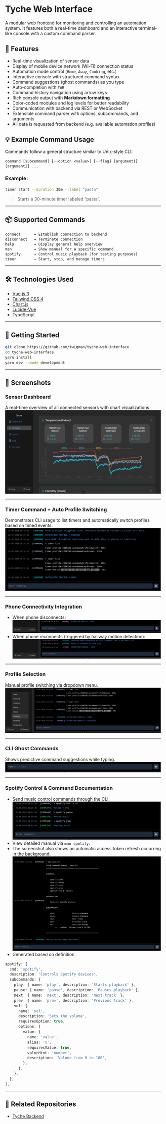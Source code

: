 # Tyche Web Interface

A modular web frontend for monitoring and controlling an automation system. It features both a real-time dashboard and an interactive terminal-like console with a custom command parser.

## 🔧 Features

- Real-time visualization of sensor data
- Display of mobile device network (Wi-Fi) connection status
- Automation mode control (`Home`, `Away`, `Cooking`, etc.)
- Interactive console with structured command syntax
- Command suggestions (ghost commands) as you type
- Auto-completion with `TAB`
- Command history navigation using arrow keys
- Rich console output with **Markdown formatting**
- Color-coded modules and log levels for better readability
- Communication with backend via REST or WebSocket
- Extensible command parser with options, subcommands, and arguments
- All data is requested from backend (e.g. available automation profiles)

## 💡 Example Command Usage

Commands follow a general structure similar to Unix-style CLI:

```
command [subcommand] [--option <value>] [--flag] [argument1] [argument2] ...
```

### Example:
```bash
timer start --duration 30m --label "pasta"
```

> Starts a 30-minute timer labeled “pasta”.

---

## 📦 Supported Commands

```
connect      → Establish connection to backend
disconnect   → Terminate connection
help         → Display general help overview
man          → Show manual for a specific command
spotify      → Control music playback (for testing purposes)
timer        → Start, stop, and manage timers
```

---

## 🛠️ Technologies Used

- [Vue.js 3](https://vuejs.org/)
- [Tailwind CSS 4](https://tailwindcss.com/)
- [Chart.js](https://www.chartjs.org/)
- [Lucide-Vue](https://lucide.dev/icons)
- TypeScript

---

## 🚀 Getting Started

```bash
git clone https://github.com/twigman/tyche-web-interface
cd tyche-web-interface
yarn install
yarn dev --mode development
```

---

## 📸 Screenshots

### Sensor Dashboard
A real-time overview of all connected sensors with chart visualizations.
![Sensor Dashboard](./img/ui_2025-03-12.jpg)

---

### Timer Command + Auto Profile Switching
Demonstrates CLI usage to list timers and automatically switch profiles based on timed events.
![auto_profile](./img/ui_cli_auto_profile.jpg)

---

### Phone Connectivity Integration
- When phone disconnects:
  ![phone_disconnect](./img/ui_cli_phone_disconnected.jpg)
- When phone reconnects (triggered by hallway motion detection):
  ![phone_connect_burst](./img/ui_cli_phone_connect_burst.jpg)

---

### Profile Selection
Manual profile switching via dropdown menu.
![profile_selection](./img/ui_profile_selection.jpg)

---

### CLI Ghost Commands
Shows predictive command suggestions while typing.
![ghost_command](./img/ui_ghost_text.jpg)

---

### Spotify Control & Command Documentation
- Send music control commands through the CLI.
  ![spotify_command](./img/ui_cli_spotify.jpg)
- View detailed manual via `man spotify`.
- The screenshot also shows an automatic access token refresh occurring in the background.
  ![spotify_man](./img/ui_cli_man_spotify.jpg)
- Generated based on definition:
```ts
spotify: {
  cmd: 'spotify',
  description: 'Controls Spotify devices',
  subcommands: {
    play: { name: 'play', description: 'Starts playback' },
    pause: { name: 'pause', description: 'Pauses playback' },
    next: { name: 'next', description: 'Next track' },
    prev: { name: 'prev', description: 'Previous track' },
    vol: {
      name: 'vol',
      description: 'Sets the volume',
      requiresOption: true,
      options: {
        value: {
          name: 'value',
          alias: 'v',
          requiresValue: true,
          valueHint: 'number',
          description: 'Volume from 0 to 100',
        },
      },
    },
  },
},
```

---

## 🔗 Related Repositories

- [Tyche Backend](https://github.com/Twigman/tyche)

